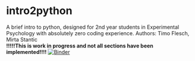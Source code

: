 # intro2python
A brief intro to python, designed for 2nd year students in Experimental Psychology with absolutely zero coding experience.
Authors: Timo Flesch, Mirta Stantic  
**!!!!!This is work in progress and not all sections have been implemented!!!!**
[![Binder](https://mybinder.org/badge_logo.svg)](https://mybinder.org/v2/gh/TimoFlesch/intro2python/master)
